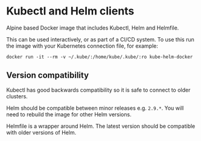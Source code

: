 # Kubectl and Helm clients

Alpine based Docker image that includes Kubectl, Helm and Helmfile.

This can be used interactively, or as part of a CI/CD system.
To use this run the image with your Kubernetes connection file, for example:

    docker run -it --rm -v ~/.kube/:/home/kube/.kube/:ro kube-helm-docker


## Version compatibility

Kubectl has good backwards compatibility so it is safe to connect to older clusters.

Helm should be compatible between minor releases e.g. `2.9.*`.
You will need to rebuild the image for other Helm versions.

Helmfile is a wrapper around Helm.
The latest version should be compatible with older versions of Helm.
